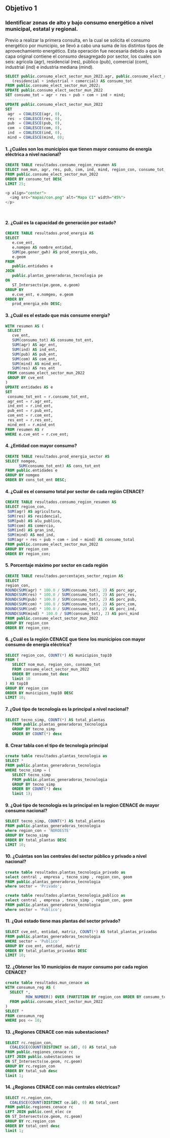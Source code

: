 ## Objetivo 1

### Identificar zonas de alto y bajo consumo energético a nivel municipal, estatal y regional.

Previo a realizar la primera consulta, en la cual se solicita el consumo energético por municipio, se llevó a cabo una suma de los distintos tipos de aprovechamiento energético. Esta operación fue necesaria debido a que la capa original contiene el consumo desagregado por sector, los cuales son seis: agrícola (agr), residencial (res), público (pub), comercial (com), industrial (ind) e industria mediana (mind).

``` sql
SELECT public.consumo_elect_sector_mun_2022.agr, public.consumo_elect_sector_mun_2022.ind
   (residencial + industrial + comercial) AS consumo_tot
FROM public.consumo_elect_sector_mun_2022;
UPDATE public.consumo_elect_sector_mun_2022
SET consumo_tot = agr + res + pub + com + ind + mind;
----------
UPDATE public.consumo_elect_sector_mun_2022
SET
 agr  = COALESCE(agr, 0),
 res  = COALESCE(res, 0),
 pub  = COALESCE(pub, 0),
 com  = COALESCE(com, 0),
 ind  = COALESCE(ind, 0),
 mind = COALESCE(mind, 0);
```
#### 1. ¿Cuáles son los municipios que tienen mayor consumo de energía eléctrica a nivel nacional?
   
``` sql
CREATE TABLE resultados.consumo_region_resumen AS
SELECT nom_mun, agr, res, pub, com, ind, mind, region_con, consumo_tot, consumo_per_cap, geom
FROM public.consumo_elect_sector_mun_2022
ORDER BY consumo_tot DESC
LIMIT 25;

<p align="center">
  <img src="mapas/con.png" alt="Mapa C1" width="45%">
</p>




```

#### 2. ¿Cuál es la capacidad de generación por estado?
``` sql
CREATE TABLE resultados.prod_energia AS
SELECT
   e.cve_ent,
   e.nomgeo AS nombre_entidad,
   SUM(pe.gener_gwh) AS prod_energia_edo,
   e.geom
FROM
   public.entidades e
JOIN
   public.plantas_generadoras_tecnologia pe
ON
   ST_Intersects(pe.geom, e.geom)
GROUP BY
   e.cve_ent, e.nomgeo, e.geom
ORDER BY
   prod_energia_edo DESC;
```

#### 3. ¿Cuál es el estado que más consume energía?
``` sql
WITH resumen AS (
 SELECT
   cve_ent,
   SUM(consumo_tot) AS consumo_tot_ent,
   SUM(agr) AS agr_ent,
   SUM(ind) AS ind_ent,
   SUM(pub) AS pub_ent,
   SUM(com) AS com_ent,
   SUM(mind) AS mind_ent,
   SUM(res) AS res_ent
 FROM consumo_elect_sector_mun_2022
 GROUP BY cve_ent
)
UPDATE entidades AS e
SET
 consumo_tot_ent = r.consumo_tot_ent,
 agr_ent = r.agr_ent,
 ind_ent = r.ind_ent,
 pub_ent = r.pub_ent,
 com_ent = r.com_ent,
 res_ent = r.res_ent,
 mind_ent = r.mind_ent
FROM resumen AS r
WHERE e.cve_ent = r.cve_ent;
```
#### 4. ¿Entidad con mayor consumo?
``` sql
CREATE TABLE resultados.prod_energia_sector AS
SELECT nomgeo,
      SUM(consumo_tot_ent) AS cons_tot_ent
FROM public.entidades e
GROUP BY nomgeo
ORDER BY cons_tot_ent DESC;
```

#### 4. ¿Cuál es el consumo total por sector de cada región CENACE?
``` sql
CREATE TABLE resultados.consumo_region_resumen AS
SELECT region_con,
 SUM(agr) AS agricultura,
 SUM(res) AS residencial,
 SUM(pub) AS alu_publico,
 SUM(com) AS comercio,
 SUM(ind) AS gran_ind,
 SUM(mind) AS med_ind,
 SUM(agr + res + pub + com + ind + mind) AS consumo_total
FROM public.consumo_elect_sector_mun_2022
GROUP BY region_con
ORDER BY region_con;
```
#### 5. Porcentaje máximo por sector en cada región
``` sql
CREATE TABLE resultados.porcentajes_sector_region AS
SELECT
region_con,
ROUND(SUM(agr) * 100.0 / SUM(consumo_tot), 2) AS porc_agr,
ROUND(SUM(res) * 100.0 / SUM(consumo_tot), 2) AS porc_res,
ROUND(SUM(pub) * 100.0 / SUM(consumo_tot), 2) AS porc_pub,
ROUND(SUM(com) * 100.0 / SUM(consumo_tot), 2) AS porc_com,
ROUND(SUM(ind) * 100.0 / SUM(consumo_tot), 2) AS porc_ind,
ROUND(SUM(mind) * 100.0 / SUM(consumo_tot), 2) AS porc_mind
FROM public.consumo_elect_sector_mun_2022
GROUP BY region_con
ORDER BY region_con;
```
#### 6. ¿Cuál es la región CENACE que tiene los municipios con mayor consumo de energía eléctrica?
``` sql
SELECT region_con, COUNT(*) AS municipios_top10
FROM (
   SELECT nom_mun, region_con, consumo_tot
   FROM consumo_elect_sector_mun_2022
   ORDER BY consumo_tot desc
   limit 10
) AS top10
GROUP BY region_con
ORDER BY municipios_top10 DESC
LIMIT 10;
```
#### 7. ¿Qué tipo de tecnología es la principal a nivel nacional?
``` sql
SELECT tecno_simp, COUNT(*) AS total_plantas
   FROM public.plantas_generadoras_tecnologia
   GROUP BY tecno_simp
   ORDER BY COUNT(*) desc
```

#### 8. Crear tabla con el tipo de tecnología principal
``` sql
create table resultados.plantas_tecnologia as
SELECT *
FROM public.plantas_generadoras_tecnologia
WHERE tecno_simp = (
   SELECT tecno_simp
   FROM public.plantas_generadoras_tecnologia
   GROUP BY tecno_simp
   ORDER BY COUNT(*) desc
   limit 1);
```
#### 9. ¿Qué tipo de tecnología es la principal en la region CENACE de mayor consumo nacional?
``` sql
SELECT tecno_simp, COUNT(*) AS total_plantas
FROM public.plantas_generadoras_tecnologia
where region_con = 'NOROESTE'
GROUP BY tecno_simp
ORDER BY total_plantas DESC
LIMIT 10;
```
#### 10. ¿Cuántas son las centrales del sector público y privado a nivel nacional?
``` sql
create table resultados.plantas_tecnologia_privado as
select central , empresa , tecno_simp , region_con, geom
FROM public.plantas_generadoras_tecnologia
where sector = 'Privado';

create table resultados.plantas_tecnologia_publico as
select central , empresa , tecno_simp , region_con, geom
FROM public.plantas_generadoras_tecnologia
where sector = 'Publico';
```
#### 11. ¿Qué estado tiene mas plantas del sector privado?
``` sql
SELECT cve_ent, entidad, matriz, COUNT(*) AS total_plantas_privadas
FROM public.plantas_generadoras_tecnologia
WHERE sector = 'Publico'
GROUP BY cve_ent, entidad, matriz
ORDER BY total_plantas_privadas DESC
LIMIT 10;
```

#### 12. ¿Obtener los 10 municipios de mayor consumo por cada region CENACE?
``` sql
create table resultados.mun_cenace as
WITH consumun_reg AS (
  SELECT *,
         ROW_NUMBER() OVER (PARTITION BY region_con ORDER BY consumo_tot DESC) AS pos
  FROM public.consumo_elect_sector_mun_2022
)
SELECT *
FROM consumun_reg
WHERE pos <= 10;
```
#### 13. ¿Regiones CENACE con más subestaciones?
``` sql
SELECT rc.region_con,
  COALESCE(COUNT(DISTINCT se.id), 0) AS total_sub
FROM public.regiones_cenace rc
LEFT JOIN public.subestaciones se
ON ST_Intersects(se.geom, rc.geom)
GROUP BY rc.region_con
ORDER BY total_sub desc
limit 1;
```

#### 14. ¿Regiones CENACE con más centrales eléctricas?
``` sql
SELECT rc.region_con,
  COALESCE(COUNT(DISTINCT ce.id), 0) AS total_cent
FROM public.regiones_cenace rc
LEFT JOIN public.cent_elec ce
ON ST_Intersects(ce.geom, rc.geom)
GROUP BY rc.region_con
ORDER BY total_cent desc
limit 1;
```


